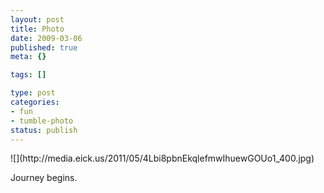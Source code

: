 ```yaml
--- 
layout: post
title: Photo
date: 2009-03-06
published: true
meta: {}

tags: []

type: post
categories: 
- fun
- tumble-photo
status: publish
---
```

<div class="figure">            ![](http://media.eick.us/2011/05/4Lbi8pbnEkqlefmwIhuewGOUo1_400.jpg)        </div>

Journey begins.

